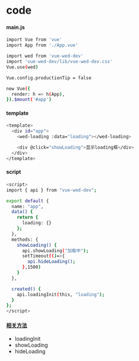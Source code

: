 
# code

#### main.js

``` bash
import Vue from 'vue'
import App from './App.vue'

import wed from 'vue-wed-dev'
import 'vue-wed-dev/lib/vue-wed-dev.css'
Vue.use(wed)

Vue.config.productionTip = false

new Vue({
  render: h => h(App),
}).$mount('#app')
```

#### template

``` bash
<template>
  <div id="app">
    <wed-loading :data="loading"></wed-loading>

    <div @click="showLoading">显示loading框</div>
  </div>
</template>
```

#### script

``` bash
<script>
import { api } from "vue-wed-dev";

export default {
  name: "app",
  data() {
    return {
      loading: {}
    };
  },
  methods: {
    showLoading() {
      api.showLoading("加载中");
      setTimeout(()=>{
        api.hideLoading();
      },1500)
    }
  },

  created() {
    api.loadingInit(this, "loading");
  }
};
</script>
```

#### [相关方法](/docs/mothods/loading.md)
- loadingInit
- showLoading
- hideLoading
